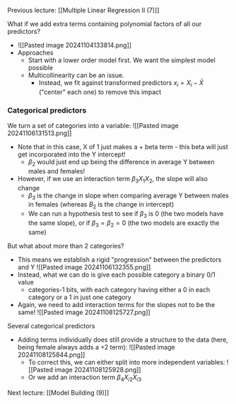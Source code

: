 Previous lecture: [[Multiple Linear Regression II (7)]]


What if we add extra terms containing polynomial factors of all our predictors?
- ![[Pasted image 20241104133814.png]]
- Approaches
	- Start with a lower order model first. We want the simplest model possible
	- Multicollinearity can be an issue.
		- Instead, we fit against transformed predictors $x_{i}= X_{i}-\bar{X}$ ("center" each one) to remove this impact

### Categorical predictors

We turn a set of categories into a variable:
![[Pasted image 20241106131513.png]]
- Note that in this case, X of 1 just makes a + beta term - this beta will just get incorporated into the Y intercept!
	- $\beta_2$ would just end up being the difference in average Y between males and females!
- However, if we use an interaction term $\beta_3X_1X_2$, the slope will also change
	- $\beta_3$ is the change in slope when comparing average Y between males in females (whereas $B_2$ is the change in intercept)
	- We can run a hypothesis test to see if $\beta_3$ is 0 (the two models have the same slope), or if $\beta_{3}= \beta_{2}= 0$ (the two models are exactly the same)

But what about more than 2 categories?
- This means we establish a rigid "progression" between the predictors and Y ![[Pasted image 20241106132355.png]]
- Instead, what we can do is give each possible category a binary 0/1 value
	- categories-1 bits, with each category having either a 0 in each category or a 1 in just one category
- Again, we need to add interaction terms for the slopes not to be the same! ![[Pasted image 20241108125727.png]]

Several categorical predictors
- Adding terms individually does still provide a structure to the data (here, being female always adds a +2 term): ![[Pasted image 20241108125844.png]]
	- To correct this, we can either split into more independent variables: ![[Pasted image 20241108125928.png]]
	- Or we add an interaction term $\beta_{4}X_{i2}X_{i3}$


Next lecture: [[Model Building (9)]]